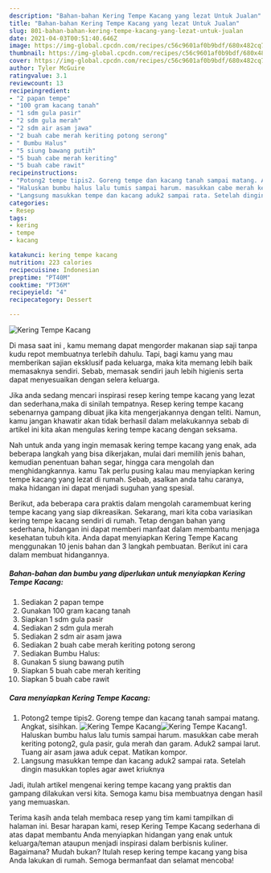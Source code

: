 ```yaml
---
description: "Bahan-bahan Kering Tempe Kacang yang lezat Untuk Jualan"
title: "Bahan-bahan Kering Tempe Kacang yang lezat Untuk Jualan"
slug: 801-bahan-bahan-kering-tempe-kacang-yang-lezat-untuk-jualan
date: 2021-04-03T00:51:40.646Z
image: https://img-global.cpcdn.com/recipes/c56c9601af0b9bdf/680x482cq70/kering-tempe-kacang-foto-resep-utama.jpg
thumbnail: https://img-global.cpcdn.com/recipes/c56c9601af0b9bdf/680x482cq70/kering-tempe-kacang-foto-resep-utama.jpg
cover: https://img-global.cpcdn.com/recipes/c56c9601af0b9bdf/680x482cq70/kering-tempe-kacang-foto-resep-utama.jpg
author: Tyler McGuire
ratingvalue: 3.1
reviewcount: 13
recipeingredient:
- "2 papan tempe"
- "100 gram kacang tanah"
- "1 sdm gula pasir"
- "2 sdm gula merah"
- "2 sdm air asam jawa"
- "2 buah cabe merah keriting potong serong"
- " Bumbu Halus"
- "5 siung bawang putih"
- "5 buah cabe merah keriting"
- "5 buah cabe rawit"
recipeinstructions:
- "Potong2 tempe tipis2. Goreng tempe dan kacang tanah sampai matang. Angkat, sisihkan."
- "Haluskan bumbu halus lalu tumis sampai harum. masukkan cabe merah keriting potong2, gula pasir, gula merah dan garam. Aduk2 sampai larut. Tuang air asam jawa aduk cepat. Matikan kompor."
- "Langsung masukkan tempe dan kacang aduk2 sampai rata. Setelah dingin masukkan toples agar awet kriuknya"
categories:
- Resep
tags:
- kering
- tempe
- kacang

katakunci: kering tempe kacang 
nutrition: 223 calories
recipecuisine: Indonesian
preptime: "PT40M"
cooktime: "PT36M"
recipeyield: "4"
recipecategory: Dessert

---
```



![Kering Tempe Kacang](https://img-global.cpcdn.com/recipes/c56c9601af0b9bdf/680x482cq70/kering-tempe-kacang-foto-resep-utama.jpg)

Di masa  saat ini , kamu memang dapat mengorder makanan siap saji tanpa kudu repot membuatnya terlebih dahulu. Tapi, bagi kamu yang mau memberikan sajian eksklusif pada keluarga, maka kita memang lebih baik memasaknya sendiri. Sebab, memasak sendiri jauh lebih higienis serta dapat menyesuaikan dengan selera keluarga.

Jika anda sedang mencari inspirasi resep kering tempe kacang yang lezat dan sederhana,maka di sinilah tempatnya. Resep kering tempe kacang  sebenarnya gampang dibuat jika kita mengerjakannya dengan teliti. Namun, kamu jangan khawatir akan tidak berhasil dalam melakukannya 
sebab di artikel ini kita akan mengulas kering tempe kacang dengan seksama.  



Nah untuk anda yang ingin memasak kering tempe kacang yang enak, ada beberapa langkah yang bisa dikerjakan, mulai dari memilih jenis bahan, kemudian penentuan bahan segar, hingga cara mengolah dan menghidangkannya. kamu Tak perlu pusing kalau mau menyiapkan kering tempe kacang yang lezat di rumah. Sebab, asalkan anda  tahu caranya, maka hidangan ini dapat menjadi suguhan yang spesial.

Berikut, ada beberapa cara praktis  dalam mengolah caramembuat kering tempe kacang yang siap dikreasikan. Sekarang, mari kita coba variasikan kering tempe kacang sendiri di rumah. Tetap dengan bahan yang sederhana, hidangan ini dapat memberi manfaat dalam membantu menjaga kesehatan tubuh kita. Anda dapat menyiapkan Kering Tempe Kacang menggunakan 10 jenis bahan dan 3 langkah pembuatan. Berikut ini cara dalam membuat hidangannya.

<!--inarticleads1-->

##### Bahan-bahan dan bumbu yang diperlukan untuk menyiapkan Kering Tempe Kacang:

1. Sediakan 2 papan tempe
1. Gunakan 100 gram kacang tanah
1. Siapkan 1 sdm gula pasir
1. Sediakan 2 sdm gula merah
1. Sediakan 2 sdm air asam jawa
1. Sediakan 2 buah cabe merah keriting potong serong
1. Sediakan  Bumbu Halus:
1. Gunakan 5 siung bawang putih
1. Siapkan 5 buah cabe merah keriting
1. Siapkan 5 buah cabe rawit




<!--inarticleads2-->

##### Cara menyiapkan Kering Tempe Kacang:

1. Potong2 tempe tipis2. Goreng tempe dan kacang tanah sampai matang. Angkat, sisihkan.
<img src="https://img-global.cpcdn.com/steps/f0d46e6b72e12cf4/160x128cq70/kering-tempe-kacang-langkah-memasak-1-foto.jpg" alt="Kering Tempe Kacang"><img src="https://img-global.cpcdn.com/steps/b474eaaefaed1b65/160x128cq70/kering-tempe-kacang-langkah-memasak-1-foto.jpg" alt="Kering Tempe Kacang">1. Haluskan bumbu halus lalu tumis sampai harum. masukkan cabe merah keriting potong2, gula pasir, gula merah dan garam. Aduk2 sampai larut. Tuang air asam jawa aduk cepat. Matikan kompor.
1. Langsung masukkan tempe dan kacang aduk2 sampai rata. Setelah dingin masukkan toples agar awet kriuknya




Jadi, itulah artikel mengenai  kering tempe kacang  yang praktis dan gampang dilakukan versi kita. Semoga kamu bisa membuatnya dengan hasil yang memuaskan. 

Terima kasih anda telah membaca resep yang tim kami tampilkan di halaman ini. Besar harapan kami, resep  Kering Tempe Kacang sederhana di atas dapat membantu Anda menyiapkan hidangan yang enak untuk keluarga/teman ataupun menjadi inspirasi dalam berbisnis kuliner. Bagaimana? Mudah bukan? Itulah resep kering tempe kacang yang bisa Anda lakukan di rumah. Semoga bermanfaat dan selamat mencoba!

